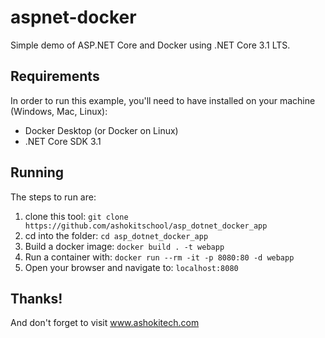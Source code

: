 # aspnet-docker
Simple demo of ASP.NET Core and Docker using .NET Core 3.1 LTS.

## Requirements
In order to run this example, you'll need to have installed on your machine (Windows, Mac, Linux):
* Docker Desktop (or Docker on Linux)
* .NET Core SDK 3.1

## Running
The steps to run are:
1. clone this tool: `git clone https://github.com/ashokitschool/asp_dotnet_docker_app` 
2. cd into the folder: `cd asp_dotnet_docker_app`
3. Build a docker image: `docker build . -t webapp`
4. Run a container with: `docker run --rm -it -p 8080:80 -d webapp`
5. Open your browser and navigate to: `localhost:8080`

## Thanks!
And don't forget to visit www.ashokitech.com
